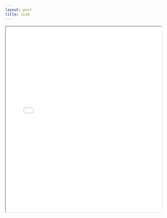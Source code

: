 ```yaml
---
layout: post
title: iss8
---
```


<div class="pdf-container">
<iframe src="/ea/assets/pdfs/pubs.n.ins/iss8.pdf" height="600" width="100%" allowFullScreen="true"></iframe>
</div>

